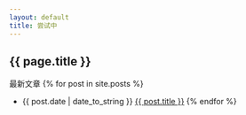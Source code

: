 ```yaml
---
layout: default  
title: 尝试中
---
```


## {{ page.title }}

最新文章
{% for post in site.posts %}
+ {{ post.date | date_to_string }} [{{ post.title }}]({{site.baseurl}}{{post.url}})
{% endfor %}
